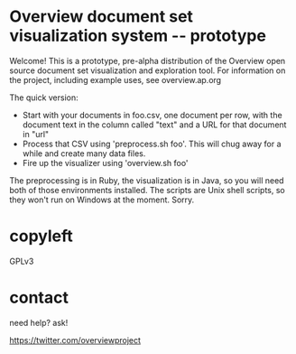 # Overview document set visualization system -- prototype 

Welcome! This is a prototype, pre-alpha distribution of the Overview open source document set visualization and exploration tool. For information on the project, including example uses, see overview.ap.org

The quick version:

* Start with your documents in foo.csv, one document per row, with the document text in the column called "text" and a URL for that document in "url"
* Process that CSV using 'preprocess.sh foo'. This will chug away for a while and create many data files.
* Fire up the visualizer using 'overview.sh foo' 

The preprocessing is in Ruby, the visualization is in Java, so you will need both of those environments installed. The scripts are Unix shell scripts, so they won't run on Windows at the moment. Sorry.

# copyleft

GPLv3

# contact

need help? ask!

https://twitter.com/overviewproject

